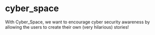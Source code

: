 # cyber_space
With Cyber_Space, we want to encourage cyber security awareness by allowing the users to create their own (very hilarious) stories!
